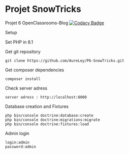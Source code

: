 # Projet SnowTricks

Projet 6 OpenClassrooms-Blog 
[![Codacy Badge](https://app.codacy.com/project/badge/Grade/7ac950a4227a466288d0e76a67e02a03)](https://www.codacy.com/gh/AureLey/P6-SnowTricks/dashboard?utm_source=github.com&amp;utm_medium=referral&amp;utm_content=AureLey/P6-SnowTricks&amp;utm_campaign=Badge_Grade)


Setup

Set PHP in 8.1

Get git repository

```
git clone https://github.com/AureLey/P6-SnowTricks.git
```

Get composer dependencies

```
composer install
```

Check server adress
```
server adress : http://localhost:8000
```
Database creation and Fixtures
```
php bin/console doctrine:database:create
php bin/console doctrine:migrations:migrate
php bin/console doctrine:fixtures:load
```

Admin login 

```
login:admin
password:admin
```
